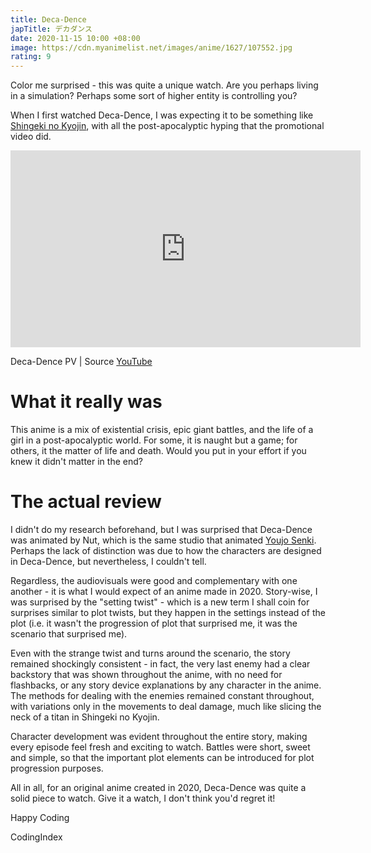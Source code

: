 ```yaml
---
title: Deca-Dence
japTitle: デカダンス
date: 2020-11-15 10:00 +08:00
image: https://cdn.myanimelist.net/images/anime/1627/107552.jpg
rating: 9
---
```


Color me surprised - this was quite a unique watch. Are you perhaps living in a simulation? Perhaps some sort of higher entity is controlling you?

When I first watched Deca-Dence, I was expecting it to be something like [Shingeki no Kyojin](/anime/Shingeki-no-Kyojin/), with all the post-apocalyptic hyping that the promotional video did.

<div style="text-align: center"><iframe style="display: block; margin: auto" width="560" height="315" src="https://www.youtube-nocookie.com/embed/OziblTliUbw" frameborder="0" allow="accelerometer; autoplay; clipboard-write; encrypted-media; gyroscope; picture-in-picture" allowfullscreen></iframe></div>
<p class="text-center text-gray lh-condensed-ultra f6 mt-3">Deca-Dence PV | Source <a href="https://www.youtube.com/watch?v=OziblTliUbw">YouTube</a></p>

# What it really was

This anime is a mix of existential crisis, epic giant battles, and the life of a girl in a post-apocalyptic world. For some, it is naught but a game; for others, it the matter of life and death. Would you put in your effort if you knew it didn't matter in the end?

# The actual review

I didn't do my research beforehand, but I was surprised that Deca-Dence was animated by Nut, which is the same studio that animated [Youjo Senki](https://myanimelist.net/anime/32615/Youjo_Senki). Perhaps the lack of distinction was due to how the characters are designed in Deca-Dence, but nevertheless, I couldn't tell.

Regardless, the audiovisuals were good and complementary with one another - it is what I would expect of an anime made in 2020. Story-wise, I was surprised by the "setting twist" - which is a new term I shall coin for surprises similar to plot twists, but they happen in the settings instead of the plot (i.e. it wasn't the progression of plot that surprised me, it was the scenario that surprised me).

Even with the strange twist and turns around the scenario, the story remained shockingly consistent - in fact, the very last enemy had a clear backstory that was shown throughout the anime, with no need for flashbacks, or any story device explanations by any character in the anime. The methods for dealing with the enemies remained constant throughout, with variations only in the movements to deal damage, much like slicing the neck of a titan in Shingeki no Kyojin.

Character development was evident throughout the entire story, making every episode feel fresh and exciting to watch. Battles were short, sweet and simple, so that the important plot elements can be introduced for plot progression purposes.

All in all, for an original anime created in 2020, Deca-Dence was quite a solid piece to watch. Give it a watch, I don't think you'd regret it!

Happy Coding

CodingIndex
